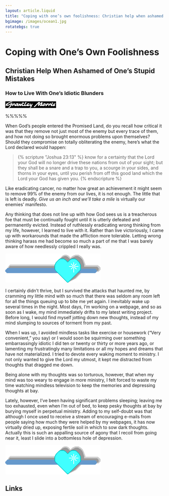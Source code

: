 ```yaml
---
layout: article.liquid
title: "Coping with one’s own foolishness: Christian help when ashamed of one’s stupid mistakes"
bgimage: /images/ocean1.jpg
rotatebgs: true
---
```

# Coping with One’s Own Foolishness
## Christian Help When Ashamed of One’s Stupid Mistakes 
### How to Live With One’s Idiotic Blunders
![Grantley Morris](/images/gm.gif)

%%%%%

When God’s people entered the Promised Land, do you recall how critical it was that they remove not just most of the enemy but every trace of them, and how not doing so brought enormous problems upon themselves? Should they compromise on totally obliterating the enemy, here’s what the Lord declared would happen: 

> {% scripture "Joshua 23:13" %}
> know for a certainty that the Lord your God will no longer drive these nations from out of your sight; but they shall be a snare and a trap to you, a scourge in your sides, and thorns in your eyes, until you perish from off this good land which the Lord your God has given you.
> {% endscripture %}

Like eradicating cancer, no matter how great an achievement it might seem to remove 99% of the enemy from our lives, it is not enough. The little that is left is deadly. *Give us an inch and we’ll take a mile* is virtually our enemies’ manifesto.

Any thinking that does not line up with how God sees us is a treacherous foe that must be continually fought until it is utterly defeated and permanently evicted. Instead of ruthlessly eradicating wrong thinking from my life, however, I learned to live with it. Rather than live victoriously, I came up with workarounds that made the affliction more tolerable. Letting wrong thinking harass me had become so much a part of me that I was barely aware of how needlessly crippled I really was.

![](/images/hrtlinbsa.gif)

I certainly didn’t thrive, but I survived the attacks that haunted me, by cramming my little mind with so much that there was seldom any room left for all the things queuing up to bite me yet again. I inevitably wake up several times in the night. Most days, I’m working on a webpage, and so as soon as I wake, my mind immediately drifts to my latest writing project. Before long, I would find myself jotting down new thoughts, instead of my mind slumping to sources of torment from my past.

When I was up, I avoided mindless tasks like exercise or housework (“Very convenient,” you say) or I would soon be squirming over something embarrassingly idiotic I did ten or twenty or thirty or more years ago, or lamenting my frustratingly many limitations or all my hopes and dreams that have not materialized. I tried to devote every waking moment to ministry. I not only wanted to give the Lord my utmost, it kept me distracted from thoughts that dragged me down.

Being alone with my thoughts was so torturous, however, that when my mind was too weary to engage in more ministry, I felt forced to waste my time watching mindless television to keep the memories and depressing thoughts at bay.

Lately, however, I’ve been having significant problems sleeping; leaving me too exhausted, even when I’m out of bed, to keep pesky thoughts at bay by burying myself in perpetual ministry. Adding to my self-doubt was that although I once used to receive a stream of encouraging e-mails from people saying how much they were helped by my webpages, it has now virtually dried up, exposing fertile soil in which to sow dark thoughts. Actually this is such an appalling source of agony that I recoil from going near it, least I slide into a bottomless hole of depression.

![](/images/hrtlinbsa.gif)

## Links
<!-- <A HREF="../hope/special.htm"><i>God Loves You</i> Means <i>You are God’s Favorite</i></a><p> 
<A HREF="../singles/demons.htm">Spiritual Warfare: Turning Spiritual Attack into Victory</a> <p>
<A HREF="../demons/index.htm">More Help With Demons</a><p>
<A HREF="../god/fair.htm">God Isn’t Fair?</a> <font size=3>Why those who seem to be despised and have all the bad ‘luck’ are especially blessed</font> <p>
<A HREF="../christian-help/self-image.htm">Help in Changing Your Self-Image</a><p>
<A HREF="../christian-help/feel-useless.htm">Feeling Useless & Hopeless</a> <p>


</TD><TD rowspan="1" valign=top width=20%><p>
<center><font color=#6699cc><font size=4><p>
<img border="0" src="../images/logob.gif" width="99" height="71"><br>
<font color=#ffffff>Net-Burst.Net</font><p><br><br><br><br><br><br>
<font color=#000000><font size=6 color=#ffffff><b>Bible Versions Used</b></font><br><p>
<font size=3>(Unless otherwise specified) </font><p>
 <font size=5 color=#ffffff>King James Version </font><p>
<font size=3>Place mouse or equivalent over a Bible reference on-line<p>
<font size=5  color=#ffffff> New International Version</font><br><p>
Appears in the text</font><p>
<font size=4 color=#ffffff><b>For more information, see <A HREF="../version.htm">Bible Version Dilemmas</a></b><p><br><br><br><br><br><br>
<br><br><br>
<font size=5><A HREF="../netburst.htm"><font color=#ffffff>What is Net-Burst.Net?</font></a> -->


